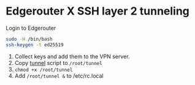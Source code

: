 # Edgerouter X SSH layer 2 tunneling

Login to Edgerouter

```sh
sudo -H /bin/bash
ssh-keygen -t ed25519
```

1. Collect keys and add them to the VPN server.
1. Copy [tunnel](tunnel) script to `/root/tunnel`
1. `chmod +x /root/tunnel`
1. Add `/root/tunnel &` to /etc/rc.local

